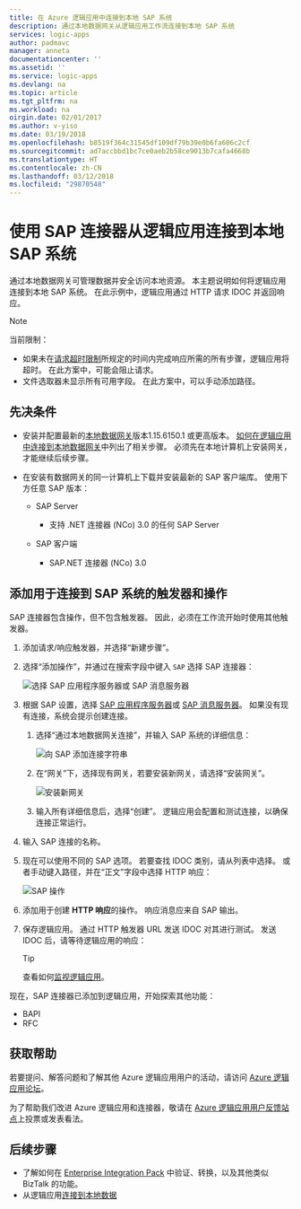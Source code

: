 ```yaml
---
title: 在 Azure 逻辑应用中连接到本地 SAP 系统
description: 通过本地数据网关从逻辑应用工作流连接到本地 SAP 系统
services: logic-apps
author: padmavc
manager: anneta
documentationcenter: ''
ms.assetid: ''
ms.service: logic-apps
ms.devlang: na
ms.topic: article
ms.tgt_pltfrm: na
ms.workload: na
oirgin.date: 02/01/2017
ms.author: v-yiso
ms.date: 03/19/2018
ms.openlocfilehash: b8519f364c31545df109df79b39e0b6fa606c2cf
ms.sourcegitcommit: ad7accbbd1bc7ce0aeb2b58ce9013b7cafa4668b
ms.translationtype: HT
ms.contentlocale: zh-CN
ms.lasthandoff: 03/12/2018
ms.locfileid: "29870548"
---
```

# <a name="connect-to-an-on-premises-sap-system-from-logic-apps-with-the-sap-connector"></a>使用 SAP 连接器从逻辑应用连接到本地 SAP 系统 

通过本地数据网关可管理数据并安全访问本地资源。 本主题说明如何将逻辑应用连接到本地 SAP 系统。 在此示例中，逻辑应用通过 HTTP 请求 IDOC 并返回响应。    

> [!NOTE]
> 当前限制： 
> - 如果未在[请求超时限制](./logic-apps-limits-and-config.md)所规定的时间内完成响应所需的所有步骤，逻辑应用将超时。 在此方案中，可能会阻止请求。 
> - 文件选取器未显示所有可用字段。 在此方案中，可以手动添加路径。

## <a name="prerequisites"></a>先决条件

- 安装并配置最新的[本地数据网关](https://www.microsoft.com/download/details.aspx?id=53127)版本1.15.6150.1 或更高版本。 [如何在逻辑应用中连接到本地数据网关](http://aka.ms/logicapps-gateway)中列出了相关步骤。 必须先在本地计算机上安装网关，才能继续后续步骤。

- 在安装有数据网关的同一计算机上下载并安装最新的 SAP 客户端库。 使用下方任意 SAP 版本： 
    - SAP Server
        - 支持 .NET 连接器 (NCo) 3.0 的任何 SAP Server
 
    - SAP 客户端
        - SAP.NET 连接器 (NCo) 3.0

## <a name="add-triggers-and-actions-for-connecting-to-your-sap-system"></a>添加用于连接到 SAP 系统的触发器和操作

SAP 连接器包含操作，但不包含触发器。 因此，必须在工作流开始时使用其他触发器。 

1. 添加请求/响应触发器，并选择“新建步骤”。

2. 选择“添加操作”，并通过在搜索字段中键入 `SAP` 选择 SAP 连接器：    

     ![选择 SAP 应用程序服务器或 SAP 消息服务器](media/logic-apps-using-sap-connector/sap-action.png)

3. 根据 SAP 设置，选择 [SAP 应用程序服务器](https://wiki.scn.sap.com/wiki/display/ABAP/ABAP+Application+Server)或 [SAP 消息服务器](http://help.sap.com/saphelp_nw70/helpdata/en/40/c235c15ab7468bb31599cc759179ef/frameset.htm)。 如果没有现有连接，系统会提示创建连接。

   1. 选择“通过本地数据网关连接”，并输入 SAP 系统的详细信息：   

       ![向 SAP 添加连接字符串](media/logic-apps-using-sap-connector/picture2.png)  

   2. 在“网关”下，选择现有网关，若要安装新网关，请选择“安装网关”。

        ![安装新网关](media/logic-apps-using-sap-connector/install-gateway.png)
  
   3. 输入所有详细信息后，选择“创建”。 
   逻辑应用会配置和测试连接，以确保连接正常运行。

4. 输入 SAP 连接的名称。

5. 现在可以使用不同的 SAP 选项。 若要查找 IDOC 类别，请从列表中选择。 或者手动键入路径，并在“正文”字段中选择 HTTP 响应：

     ![SAP 操作](media/logic-apps-using-sap-connector/picture3.png)

6. 添加用于创建 **HTTP 响应**的操作。 响应消息应来自 SAP 输出。

7. 保存逻辑应用。 通过 HTTP 触发器 URL 发送 IDOC 对其进行测试。 发送 IDOC 后，请等待逻辑应用的响应：   

     > [!TIP]
     > 查看如何[监视逻辑应用](../logic-apps/logic-apps-monitor-your-logic-apps.md)。

现在，SAP 连接器已添加到逻辑应用，开始探索其他功能：

- BAPI
- RFC

## <a name="get-help"></a>获取帮助

若要提问、解答问题和了解其他 Azure 逻辑应用用户的活动，请访问 [Azure 逻辑应用论坛](https://social.msdn.microsoft.com/Forums/en-US/home?forum=azurelogicapps)。

为了帮助我们改进 Azure 逻辑应用和连接器，敬请在 [Azure 逻辑应用用户反馈站点](http://aka.ms/logicapps-wish)上投票或发表看法。

## <a name="next-steps"></a>后续步骤

- 了解如何在 [Enterprise Integration Pack](../logic-apps/logic-apps-enterprise-integration-overview.md) 中验证、转换，以及其他类似 BizTalk 的功能。 
- 从逻辑应用[连接到本地数据](../logic-apps/logic-apps-gateway-connection.md)
